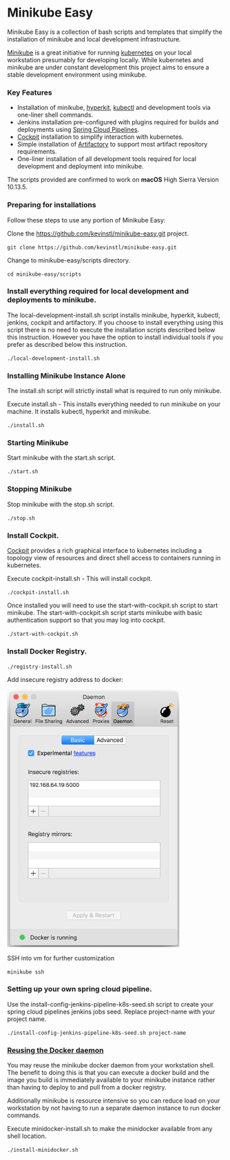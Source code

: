 # Minikube Easy

Minikube Easy is a collection of bash scripts and templates that simplify the installation of minikube and local development infrastructure. 

[Minikube](https://github.com/kubernetes/minikube) is a great initiative for running [kubernetes](https://github.com/kubernetes/kubernetes) on your local workstation presumably for developing locally. While kubernetes and minikube are under constant development this project aims to ensure a stable development environment using minikube.

### Key Features

* Installation of minikube, [hyperkit](https://github.com/moby/hyperkit), [kubectl](https://kubernetes.io/docs/reference/kubectl/overview/) and development tools via one-liner shell commands.
* Jenkins installation pre-configured with plugins required for builds and deployments using [Spring Cloud Pipelines](https://cloud.spring.io/spring-cloud-pipelines/).
* [Cockpit](https://cockpit-project.org/) installation to simplify interaction with kubernetes.
* Simple installation of [Artifactory](https://jfrog.com/artifactory/) to support most artifact repository requirements.
* One-liner installation of all development tools required for local development and deployment into minikube.

The scripts provided are confirmed to work on **macOS** High Sierra Version 10.13.5.

### Preparing for installations

Follow these steps to use any portion of Minikube Easy:

Clone the https://github.com/kevinstl/minikube-easy.git project. 

`git clone https://github.com/kevinstl/minikube-easy.git`

Change to minikube-easy/scripts directory.

`cd minikube-easy/scripts`

### Install everything required for local development and deployments to minikube.

The local-development-install.sh script installs minikube, hyperkit, kubectl, jenkins, cockpit and artifactory. If you choose to install everything using this script there is no need to execute the  installation scripts described below this instruction. However you have the option to install individual tools if you prefer as described below this instruction.

`./local-development-install.sh`

### Installing Minikube Instance Alone

The install.sh script will strictly install what is required to run only minikube.

Execute install.sh - This installs everything needed to run minikube on your machine. It installs kubectl, hyperkit and minikube.

`./install.sh`


### Starting Minikube

Start minikube with the start.sh script.

`./start.sh`

### Stopping Minikube

Stop minikube with the stop.sh script.

`./stop.sh`


### Install Cockpit.

[Cockpit](https://cockpit-project.org/) provides a rich graphical interface to kubernetes including a topology view of resources and direct shell access to containers running in kubernetes.

Execute cockpit-install.sh - This will install cockpit. 

`./cockpit-install.sh`

Once installed you will need to use the start-with-cockpit.sh script to start minikube.  The start-with-cockpit.sh script starts minikube with basic authentication support so that you may log into cockpit.

`./start-with-cockpit.sh`


### Install Docker Registry.

`./registry-install.sh`

Add insecure registry address to docker:

<img src="docker-insecure-registry.png" width="400"/>

SSH into vm for further customization

`minikube ssh`


### Setting up your own spring cloud pipeline.

Use the install-config-jenkins-pipeline-k8s-seed.sh script to create your spring cloud pipelines jenkins jobs seed. Replace project-name with your project name.

 `./install-config-jenkins-pipeline-k8s-seed.sh project-name`
 
 
 ### [Reusing the Docker daemon](https://github.com/kubernetes/minikube/blob/master/docs/reusing_the_docker_daemon.md)
 
 You may reuse the minikube docker daemon from your workstation shell. The benefit to doing this is that you can execute a docker build and the image you build is immediately available to your minikube instance rather than having to deploy to and pull from a docker registry.
 
 Additionally minikube is resource intensive so you can reduce load on your workstation by not having to run a separate daemon instance to run docker commands.
 
Execute minidocker-install.sh to make the minidocker available from any shell location.

`./install-minidocker.sh`




